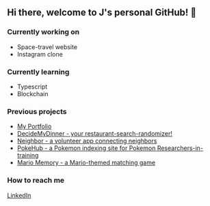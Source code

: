 ## Hi there, welcome to J's personal GitHub! 👋


### Currently working on 

* Space-travel website
* Instagram clone

### Currently learning 

* Typescript
* Blockchain

### Previous projects

* [My Portfolio](https://jbouche-portfolio.herokuapp.com/)
* [DecideMyDinner - your restaurant-search-randomizer!](http://dmdbeyond.herokuapp.com/)
* [Neighbor - a volunteer app connecting neighbors](http://bemyneighbor.herokuapp.com/)
* [PokeHub - a Pokemon indexing site for Pokemon Researchers-in-training](https://pokehubproject.herokuapp.com/)
* [Mario Memory - a Mario-themed matching game](https://jlbouche.github.io/Mario_Matching_Game/)

### How to reach me

[LinkedIn](https://www.linkedin.com/in/jenna-bouche/)
